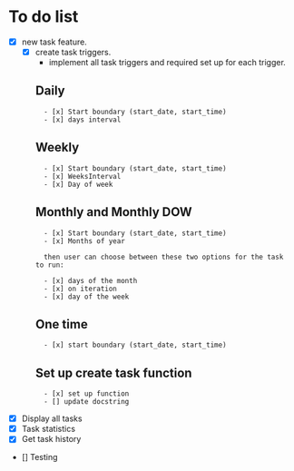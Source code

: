 # To do list
- [x] new task feature.
    - [x] create task triggers.
        - implement all task triggers and required set up for each trigger.
        ## Daily
            - [x] Start boundary (start_date, start_time)
            - [x] days interval

        ## Weekly
            - [x] Start boundary (start_date, start_time)
            - [x] WeeksInterval 
            - [x] Day of week

        ## Monthly and Monthly DOW
            - [x] Start boundary (start_date, start_time)
            - [x] Months of year
            
            then user can choose between these two options for the task to run:

            - [x] days of the month
            - [x] on iteration
            - [x] day of the week

        ## One time
            - [x] start boundary (start_date, start_time)

        ## Set up create task function
            - [x] set up function
            - [] update docstring

- [x] Display all tasks
- [x] Task statistics
- [x] Get task history
- [] Testing